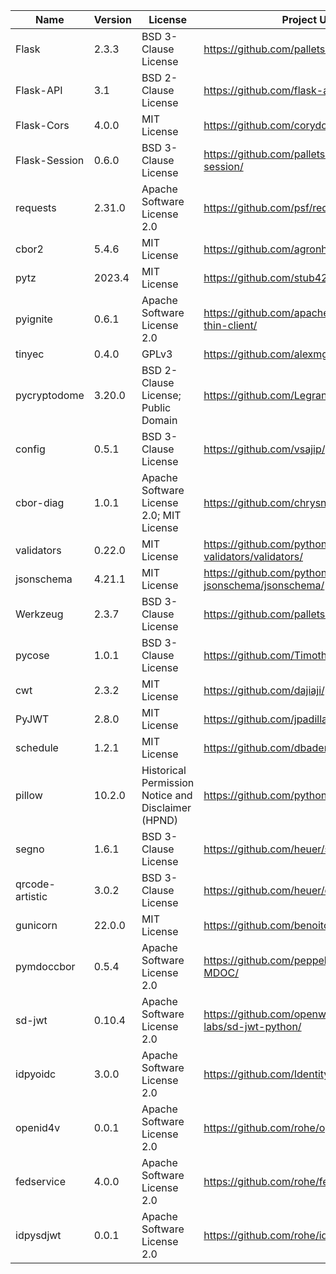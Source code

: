 | Name                      | Version   | License                                             | Project URL                                                    | License URL    |
|---------------------------|-----------|-----------------------------------------------------|----------------------------------------------------------------|---------------------------------------------------------------|
| Flask                     | 2.3.3     | BSD 3-Clause License                                       | https://github.com/pallets/flask/                              | https://github.com/pallets/flask/blob/main/LICENSE.txt         |
| Flask-API                 | 3.1       | BSD 2-Clause License                                       | https://github.com/flask-api/flask-api/                        | https://github.com/flask-api/flask-api/blob/develop/LICENSE.md |
| Flask-Cors                | 4.0.0     | MIT License                                         | https://github.com/corydolphin/flask-cors/                     | https://github.com/corydolphin/flask-cors/blob/main/LICENSE    |
| Flask-Session             | 0.6.0     | BSD 3-Clause License                                       | https://github.com/pallets-eco/flask-session/                  | https://github.com/pallets-eco/flask-session/blob/development/LICENSE.rst|
| requests                  | 2.31.0    | Apache Software License 2.0                         | https://github.com/psf/requests/                               | https://github.com/psf/requests/blob/main/LICENSE|
| cbor2                     | 5.4.6     | MIT License                                         | https://github.com/agronholm/cbor2/                            | https://github.com/agronholm/cbor2/blob/master/LICENSE.txt|
| pytz                      | 2023.4    | MIT License                                         | https://github.com/stub42/pytz/                                | https://github.com/stub42/pytz/blob/master/LICENSE.txt|
| pyignite                  | 0.6.1     | Apache Software License 2.0                         | https://github.com/apache/ignite-python-thin-client/            | https://github.com/apache/ignite-python-thin-client/blob/master/LICENSE|
| tinyec                    | 0.4.0     | GPLv3                                               | https://github.com/alexmgr/tinyec/                              | https://github.com/alexmgr/tinyec/blob/master/LICENSE|
| pycryptodome              | 3.20.0    | BSD 2-Clause License; Public Domain                        | https://github.com/Legrandin/pycryptodome/                      | https://github.com/Legrandin/pycryptodome/blob/master/LICENSE.rst|
| config                    | 0.5.1     | BSD 3-Clause License                                       | https://github.com/vsajip/py-cfg-lib/                           | https://github.com/vsajip/py-cfg-lib/blob/master/LICENSE|
| cbor-diag                 | 1.0.1     | Apache Software License 2.0; MIT License            | https://github.com/chrysn/cbor-diag-py/                         | https://github.com/chrysn/cbor-diag-py?tab=readme-ov-file#license|
| validators                | 0.22.0    | MIT License                                         | https://github.com/python-validators/validators/                | https://github.com/python-validators/validators/blob/master/LICENSE.txt|
| jsonschema                | 4.21.1    | MIT License                                         | https://github.com/python-jsonschema/jsonschema/                | https://github.com/python-jsonschema/jsonschema?tab=MIT-1-ov-file#readme|
| Werkzeug                  | 2.3.7     | BSD 3-Clause License                                         | https://github.com/pallets/werkzeug/                           | https://github.com/pallets/werkzeug/blob/main/LICENSE.txt|
| pycose                    | 1.0.1     | BSD 3-Clause License                                | https://github.com/TimothyClaeys/pycose/                        | https://github.com/TimothyClaeys/pycose/blob/master/LICENSE|
| cwt                       | 2.3.2     | MIT License                                         | https://github.com/dajiaji/python-cwt/                          | https://github.com/dajiaji/python-cwt/blob/main/LICENSE|
| PyJWT                     | 2.8.0     | MIT License                                         | https://github.com/jpadilla/pyjwt/                              | https://github.com/jpadilla/pyjwt/blob/master/LICENSE|
| schedule                  | 1.2.1     | MIT License                                         | https://github.com/dbader/schedule/                             | https://github.com/dbader/schedule/blob/master/LICENSE.txt|
| pillow                    | 10.2.0    | Historical Permission Notice and Disclaimer (HPND)  | https://github.com/python-pillow/Pillow/                       | https://github.com/python-pillow/Pillow/blob/main/LICENSE|
| segno                     | 1.6.1     | BSD 3-Clause License                                | https://github.com/heuer/segno/                                | https://github.com/heuer/segno/blob/master/LICENSE|
| qrcode-artistic           | 3.0.2     | BSD 3-Clause License                                | https://github.com/heuer/qrcode-artistic/                      | https://github.com/heuer/qrcode-artistic/blob/master/LICENSE|
| gunicorn                  | 22.0.0    | MIT License                                         | https://github.com/benoitc/gunicorn/                           | https://github.com/benoitc/gunicorn/blob/master/LICENSE|
| pymdoccbor                | 0.5.4     | Apache Software License 2.0                         | https://github.com/peppelinux/pyMDL-MDOC/                       | https://github.com/IdentityPython/pyMDOC-CBOR/blob/main/LICENSE|
| sd-jwt                    | 0.10.4    | Apache Software License 2.0                         | https://github.com/openwallet-foundation-labs/sd-jwt-python/    | https://github.com/openwallet-foundation-labs/sd-jwt-python/blob/main/LICENSE|
| idpyoidc                  | 3.0.0     | Apache Software License 2.0                             | https://github.com/IdentityPython/idpy-oidc/                   | https://github.com/IdentityPython/idpy-oidc/blob/main/LICENSE|
| openid4v                  | 0.0.1     | Apache Software License 2.0                            | https://github.com/rohe/openid4v/                              |  https://github.com/rohe/openid4v/blob/main/LICENSE|
| fedservice                | 4.0.0     | Apache Software License 2.0                            | https://github.com/rohe/fedservice/                            | https://github.com/rohe/fedservice/blob/master/LICENSE
| idpysdjwt                 | 0.0.1     | Apache Software License 2.0                            | https://github.com/rohe/idpy-sdjwt/                             | https://github.com/rohe/idpy-sdjwt/blob/main/pyproject.toml|
